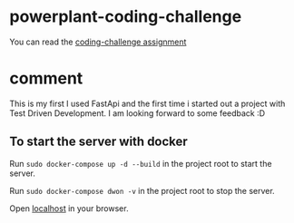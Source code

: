 # powerplant-coding-challenge

You can read the [coding-challenge assignment](./coding-challenge.md)

# comment
This is my first I used FastApi and the first time i started out a project with Test Driven Development.
I am looking forward to some feedback :D

## To start the server with docker
Run `sudo docker-compose up -d --build` in the project root to start the server.

Run `sudo docker-compose dwon -v` in the project root to stop the server.

Open [localhost](http://localhost:8888/docs) in your browser.